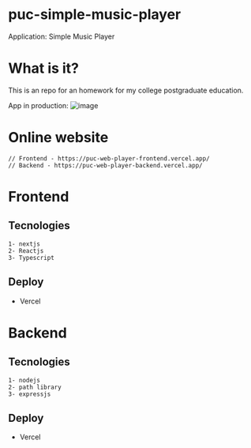 # puc-simple-music-player
Application: Simple Music Player

# What is it?
This is an repo for an homework for my college postgraduate education. 

App in production:
![image](https://github.com/juliocesardemoraes/puc-simple-music-player/assets/42243423/eb88f3fb-2028-46b0-81fb-0498b9e4bbfb)

# Online website
```
// Frontend - https://puc-web-player-frontend.vercel.app/
// Backend - https://puc-web-player-backend.vercel.app/
```

# Frontend

## Tecnologies

```
1- nextjs
2- Reactjs
3- Typescript
```
## Deploy

- Vercel

# Backend

## Tecnologies

```
1- nodejs
2- path library
3- expressjs
```


## Deploy

- Vercel
